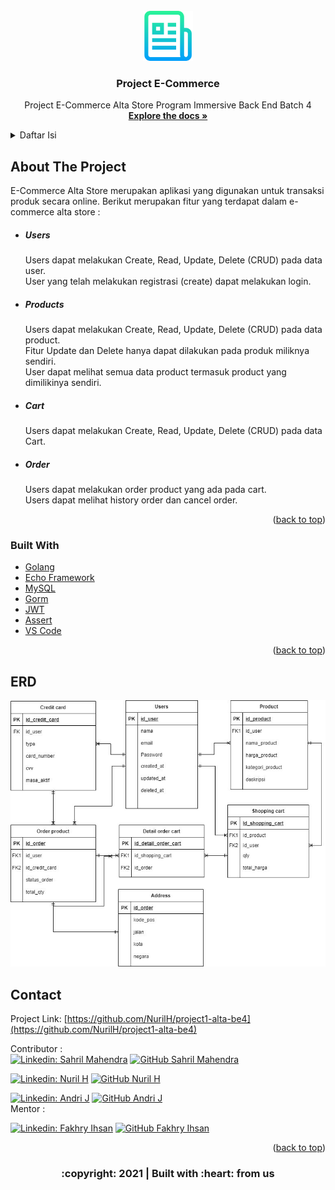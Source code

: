 <div id="top"></div>
<!--
*** Thanks for checking out the Best-README-Template. If you have a suggestion
*** that would make this better, please fork the repo and create a pull request
*** or simply open an issue with the tag "enhancement".
*** Don't forget to give the project a star!
*** Thanks again! Now go create something AMAZING! :D
-->



<!-- PROJECT SHIELDS -->
<!--
*** I'm using markdown "reference style" links for readability.
*** Reference links are enclosed in brackets [ ] instead of parentheses ( ).
*** See the bottom of this document for the declaration of the reference variables
*** for contributors-url, forks-url, etc. This is an optional, concise syntax you may use.
*** https://www.markdownguide.org/basic-syntax/#reference-style-links
-->

<!-- PROJECT LOGO -->
<br/>
<div align="center">
<!--  mengarah ke repo  -->
  <a href="https://github.com/MuhAndriJP/Ecommerce">
    <img src="images/logo.png" alt="Logo" width="80" height="80">
  </a>

  <h3 align="center">Project E-Commerce</h3>

  <p align="center">
    Project E-Commerce Alta Store Program Immersive Back End Batch 4
    <br />
    <a href="https://github.com/NurilH/project1-alta-be4"><strong>Explore the docs »</strong></a>
    <br />
  </p>
</div>


<!-- TABLE OF CONTENTS -->
<details>
  <summary>Daftar Isi</summary>
  <ul>
    <li>
      <a href="#about-the-project">About The Project</a>
    </li>
    <li><a href="#built-with">Built With</a></li>
    <li>
      <a href="#erd">ERD</a>
    </li>
    <li><a href="#contact">Contact</a></li>
  </ul>
</details>



<!-- ABOUT THE PROJECT -->
## About The Project

<!-- [![Product Name Screen Shot][product-screenshot]](https://example.com) -->

E-Commerce Alta Store merupakan aplikasi yang digunakan untuk transaksi produk secara online.
Berikut merupakan fitur yang terdapat dalam e-commerce alta store :
<div>
      <ul>
        <li><h5>Users</h5></li>
        <p>Users dapat melakukan Create, Read, Update, Delete (CRUD) pada data user.
        <br>User yang telah melakukan registrasi (create) dapat melakukan login.</p>
        <li><h5>Products</h5></a></li>
        <p>Users dapat melakukan Create, Read, Update, Delete (CRUD) pada data product.
        <br>Fitur Update dan Delete hanya dapat dilakukan pada produk miliknya sendiri.
        <br>User dapat melihat semua data product termasuk product yang dimilikinya sendiri.</p>
        <li><h5>Cart</h5></a></li>
        <p>Users dapat melakukan Create, Read, Update, Delete (CRUD) pada data Cart.</p>
        <li><h5>Order</h5></a></li>
        <p>Users dapat melakukan order product yang ada pada cart.
        <br>Users dapat melihat history order dan cancel order.</p>
      </ul>
</div>
<p align="right">(<a href="#top">back to top</a>)</p>

### Built With

* [Golang](https://golang.org/)
* [Echo Framework](https://echo.labstack.com/)
* [MySQL](https://www.mysql.com/)
* [Gorm](https://gorm.io/)
* [JWT](https://echo.labstack.com/cookbook/jwt)
* [Assert](https://pkg.go.dev/github.com/stretchr/testify/assert)
* [VS Code](https://code.visualstudio.com/)

<p align="right">(<a href="#top">back to top</a>)</p>

<!-- ERD -->
## ERD
<img src="images/erd.jpeg">

<!-- CONTACT -->
## Contact

Project Link: [https://github.com/NurilH/project1-alta-be4](https://github.com/NurilH/project1-alta-be4)
<!-- :heart: -->
<!-- CONTRIBUTOR -->
Contributor :
<br>
[![Linkedin: Sahril Mahendra](https://img.shields.io/badge/-SahrilMahendra-blue?style=flat-square&logo=Linkedin&logoColor=white&link=https://www.linkedin.com/in/sahril-mahendra/)](https://www.linkedin.com/in/sahril-mahendra/)
[![GitHub Sahril Mahendra](https://img.shields.io/github/followers/sahrilmahendra?label=follow&style=social)](https://github.com/sahrilmahendra)

[![Linkedin: Nuril H](https://img.shields.io/badge/-NurilH-blue?style=flat-square&logo=Linkedin&logoColor=white&link=https://www.linkedin.com/in/sahril-mahendra/)](https://www.linkedin.com/)
[![GitHub Nuril H](https://img.shields.io/github/followers/NurilH?label=follow&style=social)](https://github.com/NurilH)

[![Linkedin: Andri J](https://img.shields.io/badge/-AndriJ-blue?style=flat-square&logo=Linkedin&logoColor=white&link=https://www.linkedin.com/in/sahril-mahendra/)](https://www.linkedin.com/in/muhammad-andri-j-p)
[![GitHub Andri J](https://img.shields.io/github/followers/NurilH?label=follow&style=social)](https://github.com/NurilH)
<br>
Mentor :
<br>
<!-- https://www.linkedin.com/in/iffakhry/ -->
[![Linkedin: Fakhry Ihsan](https://img.shields.io/badge/-FakhryIhsan-blue?style=flat-square&logo=Linkedin&logoColor=white&link=https://www.linkedin.com/in/iffakhry/)](https://www.linkedin.com/in/iffakhry/)
[![GitHub Fakhry Ihsan](https://img.shields.io/github/followers/iffakhry?label=follow&style=social)](https://github.com/iffakhry)


<p align="right">(<a href="#top">back to top</a>)</p>
<h3>
<p align="center">:copyright: 2021 | Built with :heart: from us</p>
</h3>
